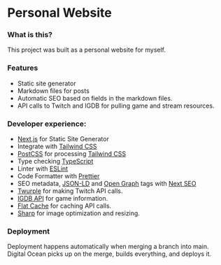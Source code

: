 # Personal Website

### What is this?
This project was built as a personal website for myself.

### Features
- Static site generator
- Markdown files for posts
- Automatic SEO based on fields in the markdown files.
- API calls to Twitch and IGDB for pulling game and stream resources.

### Developer experience:

- [Next.js](https://nextjs.org) for Static Site Generator
- Integrate with [Tailwind CSS](https://tailwindcss.com)
- [PostCSS](https://postcss.org) for processing [Tailwind CSS](https://tailwindcss.com)
- Type checking [TypeScript](https://www.typescriptlang.org)
- Linter with [ESLint](https://eslint.org)
- Code Formatter with [Prettier](https://prettier.io)
- SEO metadata, [JSON-LD](https://developers.google.com/search/docs/guides/intro-structured-data) and [Open Graph](https://ogp.me/) tags with [Next SEO](https://github.com/garmeeh/next-seo)
- [Twurple](https://twurple.js.org) for making Twitch API calls.
- [IGDB API](https://api-docs.igdb.com/?javascript#game) for game information.
- [Flat Cache](https://github.com/royriojas/flat-cache) for caching API calls.
- [Sharp](https://sharp.pixelplumbing.com/) for image optimization and resizing.

### Deployment
Deployment happens automatically when merging a branch into main. Digital Ocean picks up on the merge, builds everything, and deploys it.
